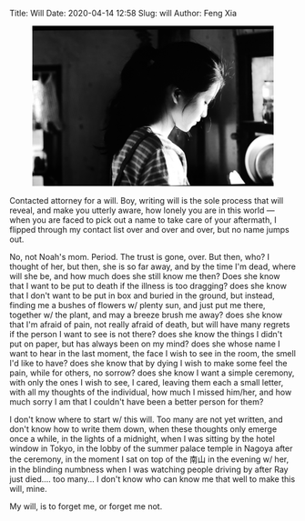 Title: Will
Date: 2020-04-14 12:58
Slug: will
Author: Feng Xia


<figure class="col s12 center">
  <img src="images/will.png"/>
</figure>

Contacted attorney for a will. Boy, writing will is the sole process
that will reveal, and make you utterly aware, how lonely you are in
this world &mdash; when you are faced to pick out a name to take care
of your aftermath, I flipped through my contact list over and over and
over, but no name jumps out.

No, not Noah's mom. Period. The trust is gone, over. But then, who? I
thought of her, but then, she is so far away, and by the time I'm
dead, where will she be, and how much does she still know me then?
Does she know that I want to be put to death if the illness is too
dragging? does she know that I don't want to be put in box and buried
in the ground, but instead, finding me a bushes of flowers w/ plenty
sun, and just put me there, together w/ the plant, and may a breeze
brush me away? does she know that I'm afraid of pain, not really
afraid of death, but will have many regrets if the person I want to
see is not there? does she know the things I didn't put on paper, but
has always been on my mind? does she whose name I want to hear in the
last moment, the face I wish to see in the room, the smell I'd like to
have? does she know that by dying I wish to make some feel the pain,
while for others, no sorrow? does she know I want a simple ceremony,
with only the ones I wish to see, I cared, leaving them each a small
letter, with all my thoughts of the individual, how much I missed
him/her, and how much sorry I am that I couldn't have been a better
person for them?

I don't know where to start w/ this will. Too many are not yet
written, and don't know how to write them down, when these thoughts
only emerge once a while, in the lights of a midnight, when I was
sitting by the hotel window in Tokyo, in the lobby of the summer palace
temple in Nagoya after the ceremony, in the moment I sat on top of the
南山 in the evening w/ her, in the blinding numbness when I was
watching people driving by after Ray just died.... too many... I don't
know who can know me that well to make this will, mine. 

My will, is to forget me, or forget me not. 
